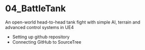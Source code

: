 # 04_BattleTank
An open-world head-to-head tank fight with simple AI, terrain and advanced control systems in UE4


* Setting up github repository
* Connecting GitHub to SourceTree